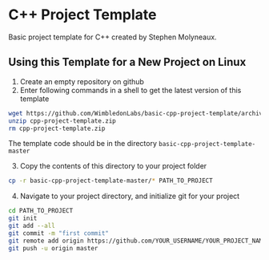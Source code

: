# C++ Project Template
Basic project template for C++ created by Stephen Molyneaux.

## Using this Template for a New Project on Linux
1. Create an empty repository on github
2. Enter following commands in a shell to get the latest version of this template
```bash
wget https://github.com/WimbledonLabs/basic-cpp-project-template/archive/master.zip -O cpp-project-template.zip
unzip cpp-project-template.zip
rm cpp-project-template.zip
```
The template code should be in the directory `basic-cpp-project-template-master`

3. Copy the contents of this directory to your project folder
```bash
cp -r basic-cpp-project-template-master/* PATH_TO_PROJECT
```

4. Navigate to your project directory, and initialize git for your project
```bash
cd PATH_TO_PROJECT
git init
git add --all
git commit -m "first commit"
git remote add origin https://github.com/YOUR_USERNAME/YOUR_PROJECT_NAME.git
git push -u origin master
```

